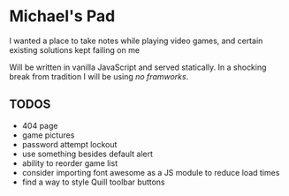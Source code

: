 # Michael's Pad

I wanted a place to take notes while playing video games, and certain existing solutions kept failing on me

Will be written in vanilla JavaScript and served statically. In a shocking break from tradition I will be using _no framworks_.

## TODOS
* 404 page
* game pictures
* password attempt lockout
* use something besides default alert
* ability to reorder game list
* consider importing font awesome as a JS module to reduce load times
* find a way to style Quill toolbar buttons 
